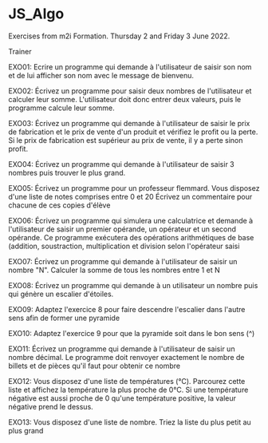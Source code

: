 # JS_Algo

Exercises from m2i Formation. Thursday 2 and Friday 3 June 2022.

Trainer 

EXO01: Ecrire un programme qui demande à l'utilisateur de saisir son nom et de lui afficher son nom avec le
message de bienvenu.


EXO02: Écrivez un programme pour saisir deux nombres de l'utilisateur et calculer leur somme. L'utilisateur
doit donc entrer deux valeurs, puis le programme calcule leur somme.

EXO03: Écrivez un programme qui demande à l'utilisateur de saisir le prix de fabrication et le prix de vente
d'un produit et vérifiez le profit ou la perte.
Si le prix de fabrication est supérieur au prix de vente, il y a perte sinon profit.

EXO04: Écrivez un programme qui demande à l'utilisateur de saisir 3 nombres puis trouver le plus grand.

EXO05: Écrivez un programme pour un professeur flemmard.
Vous disposez d'une liste de notes comprises entre 0 et 20
Écrivez un commentaire pour chacune de ces copies d'élève

EXO06: Écrivez un programme qui simulera une calculatrice et demande à l'utilisateur de saisir un premier
opérande, un opérateur et un second opérande.
Ce programme exécutera des opérations arithmétiques de base (addition, soustraction, multiplication
et division selon l'opérateur saisi

EXO07: Écrivez un programme qui demande à l'utilisateur de saisir un nombre "N".
Calculer la somme de tous les nombres entre 1 et N

EXO08: Écrivez un programme qui demande à un utilisateur un nombre puis qui génère un escalier d'étoiles.

EXO09: Adaptez l'exercice 8 pour faire descendre l'escalier dans l'autre sens afin de former une pyramide

EXO10: Adaptez l'exercice 9 pour que la pyramide soit dans le bon sens (^)

EXO11: Écrivez un programme qui demande à l'utilisateur de saisir un nombre décimal.
Le programme doit renvoyer exactement le nombre de billets et de pièces qu'il faut pour obtenir ce
nombre

EXO12: Vous disposez d'une liste de températures (°C).
Parcourez cette liste et affichez la température la plus proche de 0°C.
Si une température négative est aussi proche de 0 qu'une température positive, la valeur négative
prend le dessus.

EXO13: Vous disposez d'une liste de nombre.
Triez la liste du plus petit au plus grand

